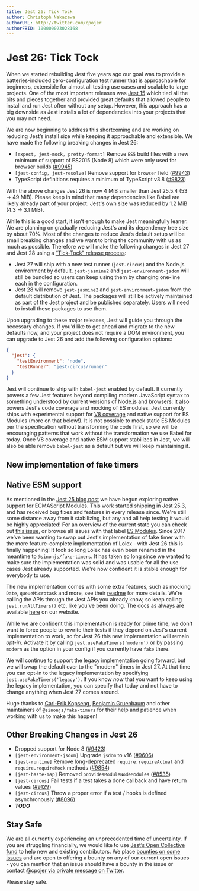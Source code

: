 ```yaml
---
title: Jest 26: Tick Tock
author: Christoph Nakazawa
authorURL: http://twitter.com/cpojer
authorFBID: 100000023028168
---
```


# Jest 26: Tick Tock

When we started rebuilding Jest five years ago our goal was to provide a batteries-included zero-configuration test runner that is approachable for beginners, extensible for almost all testing use cases and scalable to large projects. One of the most important releases was [Jest 15](https://jestjs.io/blog/2016/09/01/jest-15) which tied all the bits and pieces together and provided great defaults that allowed people to install and run Jest often without any setup. However, this approach has a big downside as Jest installs a lot of dependencies into your projects that you may not need.

We are now beginning to address this shortcoming and are working on reducing Jest’s install size while keeping it approachable and extensible. We have made the following breaking changes in Jest 26:

<!--truncate-->

* `[expect, jest-mock, pretty-format]` Remove `ES5` build files with a new minimum of support of ES2015 (Node 8) which were only used for browser builds ([#9945](https://github.com/facebook/jest/pull/9945))
* `[jest-config, jest-resolve]` Remove support for `browser` field ([#9943](https://github.com/facebook/jest/pull/9943))
* TypeScript definitions requires a minimum of TypeScript v3.8 ([#9823](https://github.com/facebook/jest/pull/9823))

With the above changes Jest 26 is now 4 MiB smaller than Jest 25.5.4 (53 → 49 MiB). Please keep in mind that many dependencies like Babel are likely already part of your project. Jest's own size was reduced by 1.2 MiB (4.3 -> 3.1 MiB).

While this is a good start, it isn’t enough to make Jest meaningfully leaner. We are planning on gradually reducing Jest's and its dependency tree size by about 70%. Most of the changes to reduce Jest’s default setup will be small breaking changes and we want to bring the community with us as much as possible. Therefore we will make the following changes in Jest 27 and Jest 28 using a [“Tick-Tock" release process](https://en.wikipedia.org/wiki/Tick%E2%80%93tock_model):

* Jest 27 will ship with a new test runner (`jest-circus`) and the Node.js environment by default. `jest-jasmine2` and `jest-environment-jsdom` will still be bundled so users can keep using them by changing one-line each in the configuration.
* Jest 28 will remove `jest-jasmine2` and `jest-environment-jsdom` from the default distribution of Jest. The packages will still be actively maintained as part of the Jest project and be published separately. Users will need to install these packages to use them.

Upon upgrading to these major releases, Jest will guide you through the necessary changes. If you’d like to get ahead and migrate to the new defaults now, and your project does not require a DOM environment, you can upgrade to Jest 26 and add the following configuration options:

```json
{
  "jest": {
    "testEnvironment": "node",
    "testRunner": "jest-circus/runner"
  }
}
```

Jest will continue to ship with `babel-jest` enabled by default. It currently powers a few Jest features beyond compiling modern JavaScript syntax to something understood by current versions of Node.js and browsers: It also powers Jest's code coverage and mocking of ES modules. Jest currently ships with experimental support for [V8 coverage](/blog/2020/01/21/jest-25#v8-code-coverage) and native support for ES Modules (more on that below!). It is not possible to mock static ES Modules per the specification without transforming the code first, so we will be encouraging patterns that work without the transformation we use Babel for today. Once V8 coverage and native ESM support stabilizes in Jest, we will also be able remove `babel-jest` as a default but we will keep maintaining it.
## New implementation of fake timers
## Native ESM support

As mentioned in the [Jest 25 blog post](/blog/2020/01/21/jest-25#ecmascript-modules-support) we have begun exploring native support for ECMAScript Modules. This work started shipping in Jest 25.3, and has received bug fixes and features in every release since. We're still some distance away from it stabilizing, but any and all help testing it would be highly appreciated! For an overview of the current state you can check out [this issue](https://github.com/facebook/jest/issues/9430), or browse all issues with that label [ES Modules](https://github.com/facebook/jest/labels/ES%20Modules).
Since 2017 we've been wanting to swap out Jest's implementation of fake timer with the more feature-complete implementation of Lolex - with Jest 26 this is finally happening! It took so long Lolex has even been renamed in the meantime to `@sinonjs/fake-timers`. It has taken so long since we wanted to make sure the implementation was solid and was usable for all the use cases Jest already supported. We're now confident it is stable enough for everybody to use.

The new implementation comes with some extra features, such as mocking `Date`, `queueMicrotask` and more, see their [readme](https://github.com/sinonjs/fake-timers/blob/master/README.md) for more details. We're calling the APIs through the Jest APIs you already know, so keep calling `jest.runAllTimers()` etc. like you've been doing. The docs as always are available [here](https://jestjs.io/docs/en/timer-mocks) on our website.

While we are confident this implementation is ready for prime time, we don't want to force people to rewrite their tests if they depend on Jest's current implementation to work, so for Jest 26 this new implementation will remain _opt-in_. Activate it by calling `jest.useFakeTimers('modern')` or by passing `modern` as the option in your config if you currently have `fake` there.

We will continue to support the legacy implementation going forward, but we will swap the default over to the "modern" timers in Jest 27. At that time you can opt-in to the legacy implementation by specifying `jest.useFakeTimers('legacy')`. If you know _now_ that you want to keep using the legacy implementation, you can specify that today and not have to change anything when Jest 27 comes around.

Huge thanks to [Carl-Erik Kopseng](https://github.com/fatso83), [Benjamin Gruenbaum](https://github.com/benjamingr) and other maintainers of `@sinonjs/fake-timers` for their help and patience when working with us to make this happen!
## Other Breaking Changes in Jest 26

* Dropped support for Node 8 ([#9423](https://github.com/facebook/jest/pull/9423))
* `[jest-environment-jsdom]` Upgrade `jsdom` to v16 ([#9606](https://github.com/facebook/jest/pull/9606))
* `[jest-runtime]` Remove long-deprecated `require.requireActual` and `require.requireMock` methods ([#9854](https://github.com/facebook/jest/pull/9854))
* `[jest-haste-map]` Removed `providesModuleNodeModules` ([#8535](https://github.com/facebook/jest/pull/8535))
* `[jest-circus]` Fail tests if a test takes a done callback and have return values ([#9129](https://github.com/facebook/jest/pull/9129))
* `[jest-circus]` Throw a proper error if a test / hooks is defined asynchronously ([#8096](https://github.com/facebook/jest/pull/8096))
* ***TODO***

## Stay Safe

We are all currently experiencing an unprecedented time of uncertainty. If you are struggling financially, we would like to use [Jest’s Open Collective fund](https://opencollective.com/jest) to help new and existing contributors. We place [bounties on some issues](https://github.com/facebook/jest/issues?q=is%3Aissue+is%3Aopen+bounty+label%3A%22Has+Bounty%22) and are open to offering a bounty on any of our current open issues - you can mention that an issue should have a bounty in the issue or contact [@cpojer via private message on Twitter](https://twitter.com/cpojer).

Please stay safe.
